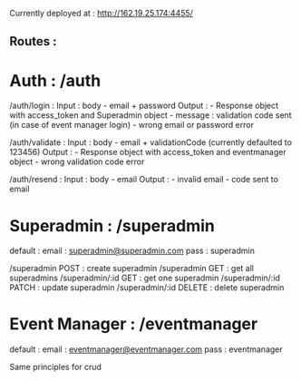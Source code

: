 Currently deployed at : http://162.19.25.174:4455/

## Routes :

# Auth : /auth

/auth/login :
    Input : body - email + password
    Output : 
        - Response object with access_token and Superadmin object
        - message : validation code sent (in case of event manager login)
        - wrong email or password error

/auth/validate :
    Input : body - email + validationCode (currently defaulted to 123456)
    Output : 
        - Response object with access_token and eventmanager object
        - wrong validation code error

/auth/resend : 
    Input : body - email
    Output : 
        - invalid email
        - code sent to email

# Superadmin : /superadmin

default : 
email : superadmin@superadmin.com
pass : superadmin

/superadmin POST : create superadmin
/superadmin GET : get all superadmins
/superadmin/:id GET : get one superadmin
/superadmin/:id PATCH : update superadmin
/superadmin/:id DELETE : delete superadmin

# Event Manager : /eventmanager
default : 
email : eventmanager@eventmanager.com
pass : eventmanager

Same principles for crud